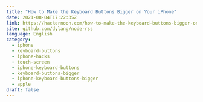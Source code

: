 ```yaml
---
title: "How to Make the Keyboard Buttons Bigger on Your iPhone"
date: 2021-08-04T17:22:35Z
link: https://hackernoon.com/how-to-make-the-keyboard-buttons-bigger-on-your-i-phone?source=rss&utm_medium=RSS&utm_source=news.12bit.vn
site: github.com/dylang/node-rss
language: English
category:
  - iphone
  - keyboard-buttons
  - iphone-hacks
  - touch-screen
  - iphone-keyboard-buttons
  - keyboard-buttons-bigger
  - iphone-keyboard-buttons-bigger
  - apple
draft: false
---
```

